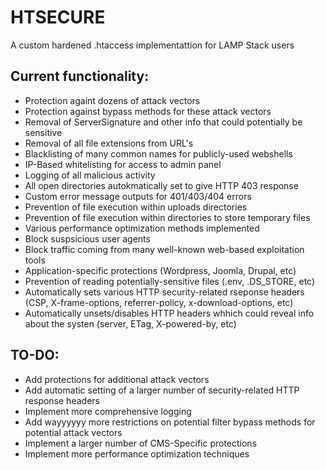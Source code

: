 # HTSECURE
A custom hardened .htaccess implementattion for LAMP Stack users

## Current functionality:
- Protection againt dozens of attack vectors
- Protection against bypass methods for these attack vectors
- Removal of ServerSignature and other info that could potentially be sensitive
- Removal of all file extensions from URL's
- Blacklisting of many common names for publicly-used webshells
- IP-Based whitelisting for access to admin panel
- Logging of all malicious activity
- All open directories autokmatically set to give HTTP 403 response
- Custom error message outputs for 401/403/404 errors
- Prevention of file execution within uploads directories
- Prevention of file execution within directories to store temporary files
- Various performance optimization methods implemented
- Block suspsicious user agents
- Block traffic coming from many well-known web-based exploitation tools
- Application-specific protections (Wordpress, Joomla, Drupal, etc)
- Prevention of reading potentially-sensitive files (.env, .DS_STORE, etc)
- Automatically sets various HTTP security-related rseponse headers (CSP, X-frame-options, referrer-policy, x-download-options, etc)
- Automatically unsets/disables HTTP headers whhich could reveal info about the systen (server, ETag, X-powered-by, etc)

## TO-DO:
- Add protections for additional attack vectors
- Add automatic setting of a larger number of security-related HTTP response headers
- Implement more comprehensive logging
- Add wayyyyyy more restrictions on potential filter bypass methods for potential attack vectors
- Implement a larger number of CMS-Specific protections
- Implement more performance optimization techniques
